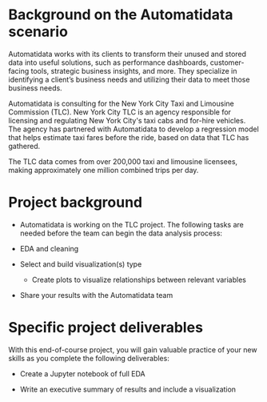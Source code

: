 # Background on the Automatidata scenario
Automatidata works with its clients to transform their unused and stored data into useful solutions, such as performance dashboards, customer-facing tools, strategic business insights, and more. They specialize in identifying a client’s business needs and utilizing their data to meet those business needs. 

Automatidata is consulting for the New York City Taxi and Limousine Commission (TLC). New York City TLC is an agency responsible for licensing and regulating New York City's taxi cabs and for-hire vehicles. The agency has partnered with Automatidata to develop a regression model that helps estimate taxi fares before the ride, based on data that TLC has gathered. 

The TLC data comes from over 200,000 taxi and limousine licensees, making approximately one million combined trips per day. 
# Project background
- Automatidata is working on the TLC project. The following tasks are needed before the team can begin the data analysis process:

- EDA and cleaning

- Select and build visualization(s) type

  - Create plots to visualize relationships between relevant variables

- Share your results with the Automatidata team
# Specific project deliverables
With this end-of-course project, you will gain valuable practice of your new skills as you complete the following deliverables:

- Create a Jupyter notebook of full EDA

- Write an executive summary of results and include a visualization

